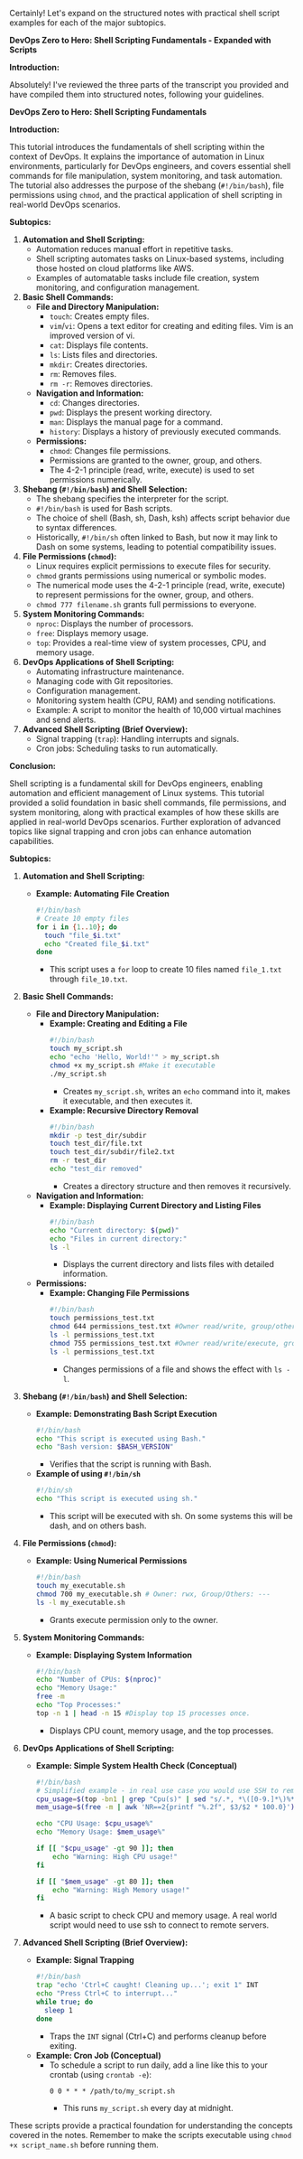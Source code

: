 Certainly! Let's expand on the structured notes with practical shell script examples for each of the major subtopics.

**DevOps Zero to Hero: Shell Scripting Fundamentals - Expanded with Scripts**

**Introduction:**

Absolutely! I've reviewed the three parts of the transcript you provided and have compiled them into structured notes, following your guidelines.

**DevOps Zero to Hero: Shell Scripting Fundamentals**

**Introduction:**

This tutorial introduces the fundamentals of shell scripting within the context of DevOps. It explains the importance of automation in Linux environments, particularly for DevOps engineers, and covers essential shell commands for file manipulation, system monitoring, and task automation. The tutorial also addresses the purpose of the shebang (`#!/bin/bash`), file permissions using `chmod`, and the practical application of shell scripting in real-world DevOps scenarios.

**Subtopics:**

1.  **Automation and Shell Scripting:**
    * Automation reduces manual effort in repetitive tasks.
    * Shell scripting automates tasks on Linux-based systems, including those hosted on cloud platforms like AWS.
    * Examples of automatable tasks include file creation, system monitoring, and configuration management.
2.  **Basic Shell Commands:**
    * **File and Directory Manipulation:**
        * `touch`: Creates empty files.
        * `vim`/`vi`: Opens a text editor for creating and editing files. Vim is an improved version of vi.
        * `cat`: Displays file contents.
        * `ls`: Lists files and directories.
        * `mkdir`: Creates directories.
        * `rm`: Removes files.
        * `rm -r`: Removes directories.
    * **Navigation and Information:**
        * `cd`: Changes directories.
        * `pwd`: Displays the present working directory.
        * `man`: Displays the manual page for a command.
        * `history`: Displays a history of previously executed commands.
    * **Permissions:**
        * `chmod`: Changes file permissions.
        * Permissions are granted to the owner, group, and others.
        * The 4-2-1 principle (read, write, execute) is used to set permissions numerically.
3.  **Shebang (`#!/bin/bash`) and Shell Selection:**
    * The shebang specifies the interpreter for the script.
    * `#!/bin/bash` is used for Bash scripts.
    * The choice of shell (Bash, sh, Dash, ksh) affects script behavior due to syntax differences.
    * Historically, `#!/bin/sh` often linked to Bash, but now it may link to Dash on some systems, leading to potential compatibility issues.
4.  **File Permissions (`chmod`):**
    * Linux requires explicit permissions to execute files for security.
    * `chmod` grants permissions using numerical or symbolic modes.
    * The numerical mode uses the 4-2-1 principle (read, write, execute) to represent permissions for the owner, group, and others.
    * `chmod 777 filename.sh` grants full permissions to everyone.
5.  **System Monitoring Commands:**
    * `nproc`: Displays the number of processors.
    * `free`: Displays memory usage.
    * `top`: Provides a real-time view of system processes, CPU, and memory usage.
6.  **DevOps Applications of Shell Scripting:**
    * Automating infrastructure maintenance.
    * Managing code with Git repositories.
    * Configuration management.
    * Monitoring system health (CPU, RAM) and sending notifications.
    * Example: A script to monitor the health of 10,000 virtual machines and send alerts.
7.  **Advanced Shell Scripting (Brief Overview):**
    * Signal trapping (`trap`): Handling interrupts and signals.
    * Cron jobs: Scheduling tasks to run automatically.

**Conclusion:**

Shell scripting is a fundamental skill for DevOps engineers, enabling automation and efficient management of Linux systems. This tutorial provided a solid foundation in basic shell commands, file permissions, and system monitoring, along with practical examples of how these skills are applied in real-world DevOps scenarios. Further exploration of advanced topics like signal trapping and cron jobs can enhance automation capabilities.

**Subtopics:**

1.  **Automation and Shell Scripting:**
    * **Example: Automating File Creation**
        ```bash
        #!/bin/bash
        # Create 10 empty files
        for i in {1..10}; do
          touch "file_$i.txt"
          echo "Created file_$i.txt"
        done
        ```
        * This script uses a `for` loop to create 10 files named `file_1.txt` through `file_10.txt`.

2.  **Basic Shell Commands:**
    * **File and Directory Manipulation:**
        * **Example: Creating and Editing a File**
            ```bash
            #!/bin/bash
            touch my_script.sh
            echo "echo 'Hello, World!'" > my_script.sh
            chmod +x my_script.sh #Make it executable
            ./my_script.sh
            ```
            * Creates `my_script.sh`, writes an `echo` command into it, makes it executable, and then executes it.
        * **Example: Recursive Directory Removal**
            ```bash
            #!/bin/bash
            mkdir -p test_dir/subdir
            touch test_dir/file.txt
            touch test_dir/subdir/file2.txt
            rm -r test_dir
            echo "test_dir removed"
            ```
            * Creates a directory structure and then removes it recursively.
    * **Navigation and Information:**
        * **Example: Displaying Current Directory and Listing Files**
            ```bash
            #!/bin/bash
            echo "Current directory: $(pwd)"
            echo "Files in current directory:"
            ls -l
            ```
            * Displays the current directory and lists files with detailed information.
    * **Permissions:**
        * **Example: Changing File Permissions**
            ```bash
            #!/bin/bash
            touch permissions_test.txt
            chmod 644 permissions_test.txt #Owner read/write, group/others read
            ls -l permissions_test.txt
            chmod 755 permissions_test.txt #Owner read/write/execute, group/others read/execute
            ls -l permissions_test.txt
            ```
            * Changes permissions of a file and shows the effect with `ls -l`.

3.  **Shebang (`#!/bin/bash`) and Shell Selection:**
    * **Example: Demonstrating Bash Script Execution**
        ```bash
        #!/bin/bash
        echo "This script is executed using Bash."
        echo "Bash version: $BASH_VERSION"
        ```
        * Verifies that the script is running with Bash.
    * **Example of using `#!/bin/sh`**
        ```bash
        #!/bin/sh
        echo "This script is executed using sh."
        ```
        * This script will be executed with sh. On some systems this will be dash, and on others bash.

4.  **File Permissions (`chmod`):**
    * **Example: Using Numerical Permissions**
        ```bash
        #!/bin/bash
        touch my_executable.sh
        chmod 700 my_executable.sh # Owner: rwx, Group/Others: ---
        ls -l my_executable.sh
        ```
        * Grants execute permission only to the owner.

5.  **System Monitoring Commands:**
    * **Example: Displaying System Information**
        ```bash
        #!/bin/bash
        echo "Number of CPUs: $(nproc)"
        echo "Memory Usage:"
        free -m
        echo "Top Processes:"
        top -n 1 | head -n 15 #Display top 15 processes once.
        ```
        * Displays CPU count, memory usage, and the top processes.

6.  **DevOps Applications of Shell Scripting:**
    * **Example: Simple System Health Check (Conceptual)**
        ```bash
        #!/bin/bash
        # Simplified example - in real use case you would use SSH to remote machines.
        cpu_usage=$(top -bn1 | grep "Cpu(s)" | sed "s/.*, *\([0-9.]*\)%* id.*/\1" | awk '{print 100 - $1}')
        mem_usage=$(free -m | awk 'NR==2{printf "%.2f", $3/$2 * 100.0}')

        echo "CPU Usage: $cpu_usage%"
        echo "Memory Usage: $mem_usage%"

        if [[ "$cpu_usage" -gt 90 ]]; then
            echo "Warning: High CPU usage!"
        fi

        if [[ "$mem_usage" -gt 80 ]]; then
            echo "Warning: High Memory usage!"
        fi
        ```
        * A basic script to check CPU and memory usage. A real world script would need to use ssh to connect to remote servers.

7.  **Advanced Shell Scripting (Brief Overview):**
    * **Example: Signal Trapping**
        ```bash
        #!/bin/bash
        trap "echo 'Ctrl+C caught! Cleaning up...'; exit 1" INT
        echo "Press Ctrl+C to interrupt..."
        while true; do
          sleep 1
        done
        ```
        * Traps the `INT` signal (Ctrl+C) and performs cleanup before exiting.
    * **Example: Cron Job (Conceptual)**
        * To schedule a script to run daily, add a line like this to your crontab (using `crontab -e`):
            ```cron
            0 0 * * * /path/to/my_script.sh
            ```
            * This runs `my_script.sh` every day at midnight.

These scripts provide a practical foundation for understanding the concepts covered in the notes. Remember to make the scripts executable using `chmod +x script_name.sh` before running them.

